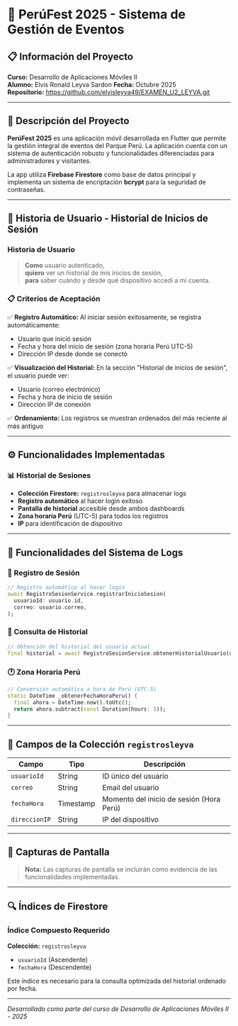 # 📱 PerúFest 2025 - Sistema de Gestión de Eventos

## 📋 Información del Proyecto

**Curso:** Desarrollo de Aplicaciones Móviles II  
**Alumno:** Elvis Ronald Leyva Sardon
**Fecha:** Octubre 2025  
**Repositorio:** https://github.com/elvisleyva49/EXAMEN_U2_LEYVA.git

---

## 📖 Descripción del Proyecto

**PerúFest 2025** es una aplicación móvil desarrollada en Flutter que permite la gestión integral de eventos del Parque Perú. La aplicación cuenta con un sistema de autenticación robusto y funcionalidades diferenciadas para administradores y visitantes.

La app utiliza **Firebase Firestore** como base de datos principal y implementa un sistema de encriptación **bcrypt** para la seguridad de contraseñas.

---

## 👤 Historia de Usuario - Historial de Inicios de Sesión

### Historia de Usuario
> **Como** usuario autenticado,  
> **quiero** ver un historial de mis inicios de sesión,  
> **para** saber cuándo y desde qué dispositivo accedí a mi cuenta.

### 📋 Criterios de Aceptación

✅ **Registro Automático:** Al iniciar sesión exitosamente, se registra automáticamente:
- Usuario que inició sesión
- Fecha y hora del inicio de sesión (zona horaria Perú UTC-5)
- Dirección IP desde donde se conectó

✅ **Visualización del Historial:** En la sección "Historial de inicios de sesión", el usuario puede ver:
- Usuario (correo electrónico)
- Fecha y hora de inicio de sesión
- Dirección IP de conexión

✅ **Ordenamiento:** Los registros se muestran ordenados del más reciente al más antiguo

---

## ⚙️ Funcionalidades Implementadas

### 📊 Historial de Sesiones
- **Colección Firestore:** `registrosleyva` para almacenar logs
- **Registro automático** al hacer login exitoso
- **Pantalla de historial** accesible desde ambos dashboards
- **Zona horaria Perú** (UTC-5) para todos los registros
- **IP** para identificación de dispositivo

---

## 🚀 Funcionalidades del Sistema de Logs

### 📝 Registro de Sesión
```dart
// Registro automático al hacer login
await RegistroSesionService.registrarInicioSesion(
  usuarioId: usuario.id,
  correo: usuario.correo,
);
```

### 📖 Consulta de Historial
```dart
// Obtención del historial del usuario actual
final historial = await RegistroSesionService.obtenerHistorialUsuario(usuarioId);
```

### 🕐 Zona Horaria Perú
```dart
// Conversión automática a hora de Perú (UTC-5)
static DateTime _obtenerFechaHoraPeru() {
  final ahora = DateTime.now().toUtc();
  return ahora.subtract(const Duration(hours: 5));
}
```

---

## 🎯 Campos de la Colección `registrosleyva`

| Campo | Tipo | Descripción |
|-------|------|-------------|
| `usuarioId` | String | ID único del usuario |
| `correo` | String | Email del usuario |
| `fechaHora` | Timestamp | Momento del inicio de sesión (Hora Perú) |
| `direccionIP` | String | IP del dispositivo |

---

## 📸 Capturas de Pantalla



> **Nota:** Las capturas de pantalla se incluirán como evidencia de las funcionalidades implementadas.

---

## 🔍 Índices de Firestore

### Índice Compuesto Requerido
**Colección:** `registrosleyva`
- `usuarioId` (Ascendente)
- `fechaHora` (Descendente)

Este índice es necesario para la consulta optimizada del historial ordenado por fecha.

---

*Desarrollado como parte del curso de Desarrollo de Aplicaciones Móviles II - 2025*